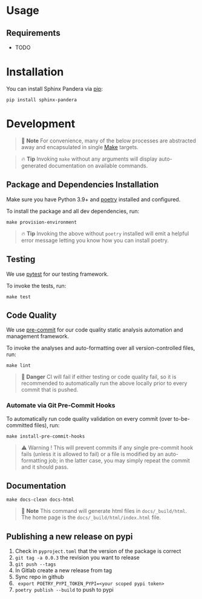 # Usage

## Requirements

- TODO

# Installation

You can install Sphinx Pandera via [pip](https://pip.pypa.io/):

```shell script
pip install sphinx-pandera
```

# Development

> 📝 **Note**
> For convenience, many of the below processes are abstracted away
> and encapsulated in single [Make](https://www.gnu.org/software/make/) targets.

> 🔥 **Tip**
> Invoking `make` without any arguments will display
> auto-generated documentation on available commands.

## Package and Dependencies Installation

Make sure you have Python 3.9+ and [poetry](https://python-poetry.org/)
installed and configured.

To install the package and all dev dependencies, run:

```shell script
make provision-environment
```

> 🔥 **Tip**
> Invoking the above without `poetry` installed will emit a
> helpful error message letting you know how you can install poetry.

## Testing

We use [pytest](https://pytest.readthedocs.io/) for our testing framework.

To invoke the tests, run:

```shell script
make test
```

## Code Quality

We use [pre-commit](https://pre-commit.com/) for our code quality
static analysis automation and management framework.

To invoke the analyses and auto-formatting over all version-controlled files, run:

```shell script
make lint
```

> 🚨 **Danger**
> CI will fail if either testing or code quality fail,
> so it is recommended to automatically run the above locally
> prior to every commit that is pushed.

### Automate via Git Pre-Commit Hooks

To automatically run code quality validation on every commit (over to-be-committed
files), run:

```shell script
make install-pre-commit-hooks
```

> ⚠️ Warning !
> This will prevent commits if any single pre-commit hook fails
> (unless it is allowed to fail)
> or a file is modified by an auto-formatting job;
> in the latter case, you may simply repeat the commit and it should pass.

## Documentation

```shell script
make docs-clean docs-html
```

> 📝 **Note**
> This command will generate html files in `docs/_build/html`.
> The home page is the `docs/_build/html/index.html` file.

## Publishing a new release on pypi

1. Check in `pyproject.toml` that the version of the package is correct
1. `git tag -a 0.0.3` the revision you want to release
1. `git push --tags`
1. In Gitlab create a new release from tag
1. Sync repo in github
1. ` export POETRY_PYPI_TOKEN_PYPI=<your scoped pypi token>`
1. `poetry publish --build` to push to pypi
